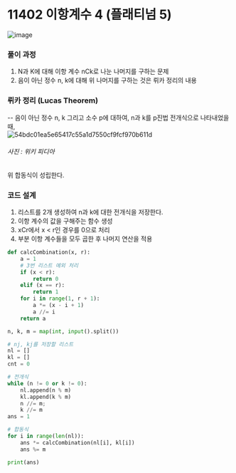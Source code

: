 # 11402 이항계수 4 (플래티넘 5)
![image](https://user-images.githubusercontent.com/65306839/152678599-d25c151c-06ff-4575-a9c1-9ba60a1ec056.png)
### 풀이 과정
1. N과 K에 대해 이항 계수 nCk로 나눈 나머지를 구하는 문제
2. 음이 아닌 정수 n, k에 대해 위 나머지를 구하는 것은 뤼카 정리의 내용

### 뤼카 정리 (Lucas Theorem)
--
음이 아닌 정수 n, k 그리고 소수 p에 대하여, n과 k를 p진법 전개식으로 나타내었을때,  
![54bdc01ea5e65417c55a1d7550cf9fcf970b611d](https://user-images.githubusercontent.com/65306839/152678747-2e2ddd1c-1929-46b7-a086-89e22b6e5a80.svg)
###### 사진 : 위키 피디아
위 합동식이 성립한다.

### 코드 설계
1. 리스트를 2개 생성하여 n과 k에 대한 전개식을 저장한다.
2. 이항 계수의 값을 구해주는 함수 생성
3. xCr에서 x < r인 경우를 0으로 처리
4. 부분 이항 계수들을 모두 곱한 후 나머지 연산을 적용

```py
def calcCombination(x, r):
    a = 1
    # 3번 리스트 예외 처리
    if (x < r):
        return 0
    elif (x == r):
        return 1
    for i in range(1, r + 1):
        a *= (x - i + 1)
        a //= i
    return a

n, k, m = map(int, input().split())

# nj, kj를 저장할 리스트
nl = []
kl = []
cnt = 0

# 전개식
while (n != 0 or k != 0):
    nl.append(n % m)
    kl.append(k % m)
    n //= m;
    k //= m
ans = 1

# 합동식
for i in range(len(nl)):
    ans *= calcCombination(nl[i], kl[i])
    ans %= m

print(ans)
```
